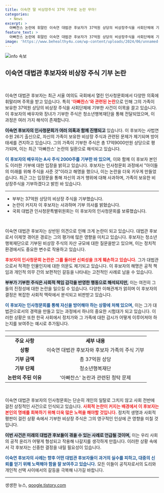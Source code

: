 ```yaml
---
title: 이숙연 딸 비상장주식 37억 기부로 논란 무마!
categories:
  - News
excerpt: >
  아빠찬스 논란에 휘말린 이숙연 대법관 후보자가 37억원 상당의 비상장주식을 사회단체에 기부하며 위기 모면을 시도하고 있습니다. 논란의 중심에 선 그의 가족과의 관계는 과연 어떤 진실을 감추고 있을까?
feature_text: >
  아빠찬스 논란에 휘말린 이숙연 대법관 후보자가 37억원 상당의 비상장주식을 사회단체에 기부하며 위기 모면을 시도하고 있습니다. 논란의 중심에 선 그의 가족과의 관계는 과연 어떤 진실을 감추고 있을까?
image: 'https://www.behealthy4u.com/wp-content/uploads/2024/06/unnamed-file.png'
---
```


<p><img src="https://www.behealthy4u.com/wp-content/uploads/2024/06/unnamed-file.png" alt="info 속보" /></p>

<h2 data-ke-size="size26">이숙연 대법관 후보자와 비상장 주식 기부 논란</h2>

<p data-ke-size="size16">&nbsp;</p>

<p>이숙연 대법관 후보자는 최근 서울 여의도 국회에서 열린 인사청문회에서 다양한 의혹에 휘말리며 주목을 받고 있습니다. 특히 <b><span style="color: #ee2323;">'아빠찬스'와 관련된 논란</span></b>으로 인해 그의 가족이 보유한 37억원 상당의 비상장 주식을 사회단체에 기부한 사건이 이목을 끌고 있습니다. 이 후보자의 배우자와 장녀가 기부한 주식은 청소년행복재단을 통해 전달되었으며, 이 과정은 여러 가지 해석이 존재합니다. </p>

<p><b><span style="background-color: #21538527;">이숙연 후보자의 인사청문회가 여러 의혹과 함께 진행되고</span></b> 있습니다. 이 후보자는 사법연수원 26기 출신으로, 자신의 가족이 보유한 비상장 주식과 관련된 문제가 제기되며 방어 태세를 견지하고 있습니다. 그의 가족이 기부한 주식은 총 17억9000만원 상당으로 평가되며, 이는 최근 '아빠찬스' 논란의 일환으로 해석되고 있습니다. </p>

<p><b><span style="color: #1a5490;">이 후보자의 배우자는 A사 주식 2000주를 기부한 바 있으며,</span></b> 이와 함께 이 후보자 본인도 이러한 기부에 대한 입장을 밝히고 있습니다. 후보자는 인사청문회 과정에서 "아이들의 미래를 위해 주식을 사준 것"이라고 해명을 했으나, 이는 논란을 더욱 키우게 만들었습니다. 최근 그는 입장문을 통해 자신의 과거 행위에 대해 사과하며, 가족이 보유한 비상장주식을 기부하겠다고 밝힌 바 있습니다.</p>

<hr>

<ul>
<li>부부는 37억원 상당의 비상장 주식을 기부했습니다.</li>
<li>논란이 커지자 이 후보자는 사과하며 기부 의사를 밝혔습니다.</li>
<li>국회 대법관 인사청문특별위원회는 이 후보자의 인사청문회를 보류했습니다.</li>
</ul>

<p data-ke-size="size16">&nbsp;</p>

<p>이숙연 대법관 후보자는 상반된 의견으로 인해 크게 논란이 되고 있습니다. 대법관 후보로서 이제껏 겪어온 경로는 그의 평가에 많은 영향을 미치고 있습니다. 후보자는 청소년행복재단으로 기부된 비상장 주식의 자산 규모에 대한 질문을받고 있으며, 이는 정치적 환경에서도 중요한 변수로 작용하고 있습니다. </p>

<p><b><span style="color: #ee2323;">후보자의 인사청문회 논란은 그를 둘러싼 신뢰성을 크게 훼손하고 있습니다.</span></b> 그가 대법관으로서 적격한 인물인지에 대한 의문도 제기되고 있습니다. 이 후보자의 해명은 공적 책임과 개인적 의무 간의 보편적인 갈등을 나타내는 고전적인 사례로 남을 수 있습니다.</p>

<p><b><span style="background-color: #21538527;">부부가 기부한 주식은 사회적 책임 감각을 반영한 행동으로 해석되지만,</span></b> 이는 여전히 그들의 진정성에 대한 논란을 일으킬 수 있습니다. 다양한 이해관계가 얽히며 이 후보자의 결정은 복잡한 사회적 맥락에서 분석되고 비판받고 있습니다.</p>

<p><b><span style="color: #1a5490;">이 후보자는 인사청문회를 통해 자신을 방어해야 하는 상황에 처해 있으며,</span></b> 이는 그가 대법관으로서의 경력을 만들고 있는 과정에서 하나의 중요한 시험대가 되고 있습니다. 이러한 상황은 또한 한국 사회에서 정치가와 그 가족에 대한 감시가 어떻게 이루어져야 하는지를 보여주는 예시로 추가됩니다.</p>

<hr>

<table>
<tr>
<td style="text-align: center; height: 17px;"><b>주요 사항</b></td>
<td style="text-align: center; height: 17px;"><b>세부 내용</b></td>
</tr>
<tr>
<td style="text-align: center; height: 17px;"><b>상황</b></td>
<td style="text-align: center; height: 17px;">이숙연 대법관 후보자와 후보자 가족의 주식 기부</td>
</tr>
<tr>
<td style="text-align: center; height: 17px;"><b>기부 금액</b></td>
<td style="text-align: center; height: 17px;">총 37억원 상당</td>
</tr>
<tr>
<td style="text-align: center; height: 17px;"><b>기부 단체</b></td>
<td style="text-align: center; height: 17px;">청소년행복재단</td>
</tr>
<tr>
<td style="text-align: center; height: 17px;"><b>논란의 주된 이유</b></td>
<td style="text-align: center; height: 17px;">'아빠찬스' 논란과 관련된 청탁 문제</td>
</tr>
</table>

<p data-ke-size="size16">&nbsp;</p>

<p>이숙연 대법관 후보자의 인사청문회는 단순히 개인의 일탈로 그치지 않고 사회 전반에 걸친 상징적인 사건으로 인식되고 있습니다. <b><span style="color: #ee2323;">사회적 논란이 커지는 배경에서 이 후보자는 본인의 명예를 회복하기 위해 더욱 많은 노력을 해야할 것입니다.</span></b> 정치적 생명과 사회적 평판이 걸린 상황 속에서 기부한 비상장 주식은 그의 영구적인 인상에 큰 영향을 미칠 것입니다.</p>

<p><b><span style="background-color: #21538527;">이번 사건은 미래의 대법관 후보들이 겪을 수 있는 사례로 언급될 것이며,</span></b> 이는 우리 사회의 공적 윤리가 어떻게 형성되고 작용해 나갈지를 생각하게 만듭니다. 이러한 상황 속에서 각 후보자는 신중한 결정을 내릴 필요성이 있습니다. </p>

<p><b><span style="color: #1a5490;">이숙연 후보자의 사례는 향후 어떤 대법관 후보자들이 과거의 실수를 피하고, 대중의 신뢰를 얻기 위해 노력해야 함을 잘 보여주고 있습니다.</span></b> 모든 이들이 공직자로서의 도리와 개인적 선택 사이에서의 갈등을 극복해 나가길 바랍니다. </p>

<hr>
생생한 뉴스, <a href="https://qoogle.tistory.com" rel="dofollow">qoogle.tistory.com</a>


